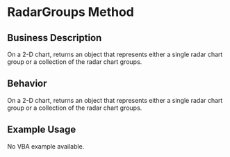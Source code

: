 # RadarGroups Method

## Business Description
On a 2-D chart, returns an object that represents either a single radar chart group or a collection of the radar chart groups.

## Behavior
On a 2-D chart, returns an object that represents either a single radar chart group or a collection of the radar chart groups.

## Example Usage
No VBA example available.